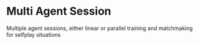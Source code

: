 # Multi Agent Session

Multiple agent sessions, either linear or parallel training and matchmaking for selfplay situations
